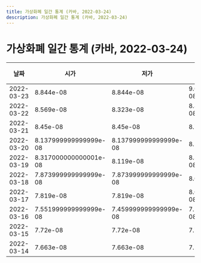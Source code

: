 ```yaml
---
title: 가상화폐 일간 통계 (카바, 2022-03-24)
description: 가상화폐 일간 통계 (카바, 2022-03-24)
---
```



가상화폐 일간 통계 (카바, 2022-03-24)
===

|날짜|시가|저가|고가|종가|비고|
|--|--|--|--|--|--|
|2022-03-23|8.844e-08|8.844e-08|9.051999999999999e-08|9.051999999999999e-08|    |
|2022-03-22|8.569e-08|8.323e-08|8.856000000000001e-08|8.844e-08|    |
|2022-03-21|8.45e-08|8.45e-08|8.705e-08|8.597000000000001e-08|    |
|2022-03-20|8.137999999999999e-08|8.137999999999999e-08|8.571e-08|8.456e-08|    |
|2022-03-19|8.317000000000001e-08|8.119e-08|8.317000000000001e-08|8.119e-08|    |
|2022-03-18|7.873999999999999e-08|7.873999999999999e-08|8.071e-08|8.063e-08|    |
|2022-03-17|7.819e-08|7.819e-08|8.095999999999999e-08|8.095999999999999e-08|    |
|2022-03-16|7.551999999999999e-08|7.459999999999999e-08|7.551999999999999e-08|7.547e-08|    |
|2022-03-15|7.72e-08|7.72e-08|7.72e-08|7.72e-08|    |
|2022-03-14|7.663e-08|7.663e-08|7.715e-08|7.714e-08|    |
